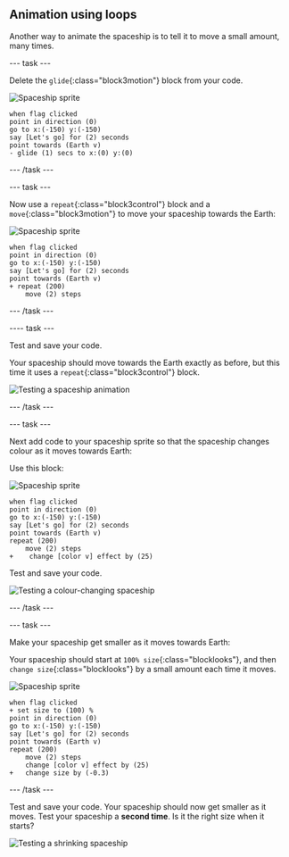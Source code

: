 ## Animation using loops

Another way to animate the spaceship is to tell it to move a small amount, many times.

--- task ---

Delete the `glide`{:class="block3motion"} block from your code. 

![Spaceship sprite](images/sprite-spaceship.png)

```blocks3
when flag clicked
point in direction (0)
go to x:(-150) y:(-150)
say [Let's go] for (2) seconds
point towards (Earth v)
- glide (1) secs to x:(0) y:(0)
```

--- /task ---

--- task ---

Now use a `repeat`{:class="block3control"} block and a `move`{:class="block3motion"} to move your spaceship towards the Earth:

![Spaceship sprite](images/sprite-spaceship.png)

```blocks3
when flag clicked
point in direction (0)
go to x:(-150) y:(-150)
say [Let's go] for (2) seconds
point towards (Earth v)
+ repeat (200)
    move (2) steps
```
--- /task ---


---- task ---

Test and save your code. 

Your spaceship should move towards the Earth exactly as before, but this time it uses a `repeat`{:class="block3control"} block.

![Testing a spaceship animation](images/space-animate-stage.png)

--- /task ---

--- task ---

Next add code to your spaceship sprite so that the spaceship changes colour as it moves towards Earth:

Use this block:

![Spaceship sprite](images/sprite-spaceship.png)

```blocks3
when flag clicked
point in direction (0)
go to x:(-150) y:(-150)
say [Let's go] for (2) seconds
point towards (Earth v)
repeat (200)
    move (2) steps
+    change [color v] effect by (25)
```

Test and save your code.

![Testing a colour-changing spaceship](images/space-colour-test.png)

--- /task ---

--- task ---

Make your spaceship get smaller as it moves towards Earth:

Your spaceship should start at `100% size`{:class="blocklooks"}, and then `change size`{:class="blocklooks"} by a small amount each time it moves.

![Spaceship sprite](images/sprite-spaceship.png)

```blocks3
when flag clicked
+ set size to (100) %
point in direction (0)
go to x:(-150) y:(-150)
say [Let's go] for (2) seconds
point towards (Earth v)
repeat (200)
    move (2) steps
    change [color v] effect by (25)
+   change size by (-0.3)
```

--- /task ---

Test and save your code. Your spaceship should now get smaller as it moves. Test your spaceship a __second time__. Is it the right size when it starts?

![Testing a shrinking spaceship](images/space-size-test.png)
